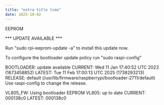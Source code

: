 ```yaml
---
title: "extra title time"
date: 2025-10-02
---
```


EEPROM

*** UPDATE AVAILABLE ***

Run "sudo rpi-eeprom-update -a" to install this update now.

To configure the bootloader update policy run "sudo raspi-config"

BOOTLOADER: update available
   CURRENT: Wed 11 Jan 17:40:52 UTC 2023 (1673458852)
    LATEST: Tue 11 Feb 17:00:13 UTC 2025 (1739293213)
   RELEASE: default (/usr/lib/firmware/raspberrypi/bootloader-2711/default)
            Use raspi-config to change the release.

  VL805_FW: Using bootloader EEPROM
     VL805: up to date
   CURRENT: 000138c0
    LATEST: 000138c0
